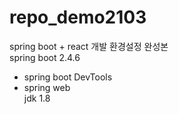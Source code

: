 # repo_demo2103
spring boot + react 개발 환경설정 완성본<br>
spring boot 2.4.6
 - spring boot DevTools
 - spring web<br>
jdk 1.8
